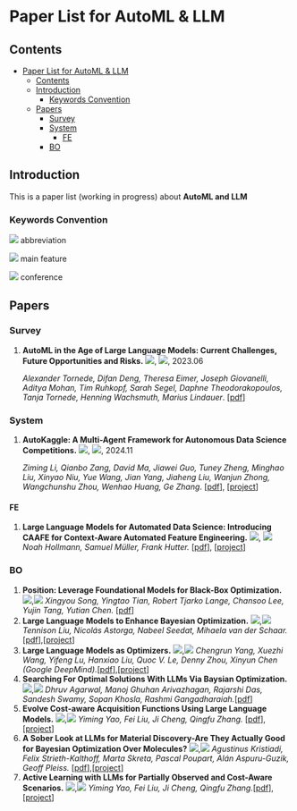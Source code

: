 # Paper List for AutoML & LLM

<!-- omit in toc -->

## Contents
- [Paper List for AutoML \& LLM](#paper-list-for-automl--llm)
  - [Contents](#contents)
  - [Introduction](#introduction)
    - [Keywords Convention](#keywords-convention)
  - [Papers](#papers)
    - [Survey](#survey)
    - [System](#system)
      - [FE](#fe)
    - [BO](#bo)

## Introduction

This is a paper list (working in progress) about **AutoML and LLM**


### Keywords Convention

![](https://img.shields.io/badge/MetaICL-DCE7F1) abbreviation

![](https://img.shields.io/badge/MetaTraining-D8D0E1) main feature

![](https://img.shields.io/badge/NeurIPS2025-FAEFCA) conference

## Papers

### Survey

1. **AutoML in the Age of Large Language Models: Current Challenges, Future Opportunities and Risks.** ![](https://img.shields.io/badge/survey-DCE7F1), ![](https://img.shields.io/badge/arxiv2023-FAEFCA), 2023.06

   *Alexander Tornede, Difan Deng, Theresa Eimer, Joseph Giovanelli, Aditya Mohan, Tim Ruhkopf, Sarah Segel, Daphne Theodorakopoulos, Tanja Tornede, Henning Wachsmuth, Marius Lindauer*.  [[pdf](https://arxiv.org/abs/2306.08107)]


### System
1. **AutoKaggle: A Multi-Agent Framework for Autonomous Data Science Competitions.** ![](https://img.shields.io/badge/AutoKaggle-DCE7F1), ![](https://img.shields.io/badge/arxiv2024-FAEFCA), 2024.11

   *Ziming Li, Qianbo Zang, David Ma, Jiawei Guo, Tuney Zheng, Minghao Liu, Xinyao Niu, Yue Wang, Jian Yang, Jiaheng Liu, Wanjun Zhong, Wangchunshu Zhou, Wenhao Huang, Ge Zhang*. [[pdf](https://arxiv.org/abs/2410.20424)], [[project](https://github.com/multimodal-art-projection/AutoKaggle)]

#### FE
1. **Large Language Models for Automated Data Science: Introducing CAAFE for Context-Aware Automated Feature Engineering.** ![](https://img.shields.io/badge/CAAFE-DCE7F1), ![](https://img.shields.io/badge/NeurIPS2023-FAEFCA)
    *Noah Hollmann, Samuel Müller, Frank Hutter.* [[pdf](https://proceedings.neurips.cc/paper_files/paper/2023/hash/8c2df4c35cdbee764ebb9e9d0acd5197-Abstract-Conference.html)], [[project](https://github.com/noahho/CAAFE)]

   
### BO
1. **Position: Leverage Foundational Models for Black-Box Optimization.** ![](https://img.shields.io/badge/position-DCE7F1),![](https://img.shields.io/badge/ICML2024-FAEFCA)
   *Xingyou Song, Yingtao Tian, Robert Tjarko Lange, Chansoo Lee, Yujin Tang, Yutian Chen.* [[pdf](https://arxiv.org/abs/2405.03547)]
2. **Large Language Models to Enhance Bayesian Optimization.** ![](https://img.shields.io/badge/LLAMBO-DCE7F1),![](https://img.shields.io/badge/ICLR2024-FAEFCA)
   *Tennison Liu, Nicolás Astorga, Nabeel Seedat, Mihaela van der Schaar.* [[pdf](https://arxiv.org/abs/2402.03921)],[[project](https://github.com/tennisonliu/LLAMBO)]
3. **Large Language Models as Optimizers.** ![](https://img.shields.io/badge/OPRO-DCE7F1),![](https://img.shields.io/badge/ICLR2024-FAEFCA)
   *Chengrun Yang, Xuezhi Wang, Yifeng Lu, Hanxiao Liu, Quoc V. Le, Denny Zhou, Xinyun Chen (Google DeepMind).*[[pdf](https://arxiv.org/abs/2309.03409)],[[project](https://github.com/google-deepmind/opro)]
4. **Searching For Optimal Solutions With LLMs Via Baysian Optimization.** ![](https://img.shields.io/badge/BOPRO-DCE7F1),![](https://img.shields.io/badge/ICLR2025-FAEFCA)
   *Dhruv Agarwal, Manoj Ghuhan Arivazhagan, Rajarshi Das, Sandesh Swamy, Sopan Khosla, Rashmi Gangadharaiah.*[[pdf](https://openreview.net/forum?id=aVfDrl7xDV)]
5. **Evolve Cost-aware Acquisition Functions Using Large Language Models.** ![](https://img.shields.io/badge/EvolCAF-DCE7F1),![](https://img.shields.io/badge/arxiv2024-FAEFCA)
  *Yiming Yao, Fei Liu, Ji Cheng, Qingfu Zhang.* [[pdf](https://arxiv.org/abs/2404.16906)],[[project](https://github.com/FeiLiu36/EoH)]
6. **A Sober Look at LLMs for Material Discovery-Are They Actually Good for Bayesian Optimization Over Molecules?** ![](https://img.shields.io/badge/lapeft_bayesopt-DCE7F1),![](https://img.shields.io/badge/NeurIPS2024-FAEFCA)
   *Agustinus Kristiadi, Felix Strieth-Kalthoff, Marta Skreta, Pascal Poupart, Alán Aspuru-Guzik, Geoff Pleiss.* [[pdf](https://arxiv.org/abs/2402.05015)],[[project](https://github.com/wiseodd/lapeft-bayesopt)]
7. **Active Learning with LLMs for Partially Observed and Cost-Aware Scenarios.** ![](https://img.shields.io/badge/&mu;POCA-DCE7F1),![](https://img.shields.io/badge/NeurIPS2024-FAEFCA)
   *Yiming Yao, Fei Liu, Ji Cheng, Qingfu Zhang.*[[pdf](https://arxiv.org/abs/2404.16906)],[[project](https://github.com/vanderschaarlab/POCA)]
